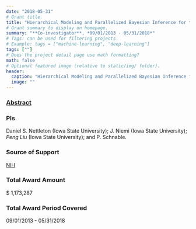 ```yaml
---
date: "2018-05-31"
# Grant title.
title: "Hierarchical Modeling and Parallelized Bayesian Inference for the Analysis of RNAseq Data"
# Grant summary to display on homepage.
summary: "**Co-investigator**, *09/01/2013 - 05/31/2018*"
# Tags: can be used for filtering projects.
# Example: tags = ["machine-learning", "deep-learning"]
tags: [""]
# Does the project detail page use math formatting?
math: false
# Optional featured image (relative to static/img/ folder).
header:
  caption: "Hierarchical Modeling and Parallelized Bayesian Inference for the Analysis of RNAseq Data"
  image: ""
---
```


### [Abstract](http://grantome.com/grant/NIH/R01-GM109458-01)

### PIs
Daniel S. Nettleton (Iowa State University); J. Niemi (Iowa State University); *Peng Liu* (Iowa State University); and P. Schnable.


### Source of Support
[NIH](https://www.nih.gov/)

### Total Award Amount
$ 1,173,287

### Total Award Period Covered
09/01/2013 - 05/31/2018


